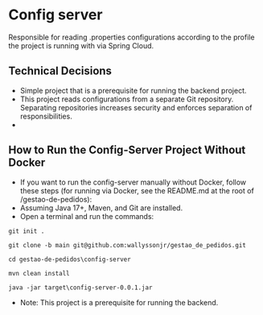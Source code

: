 # Config server
Responsible for reading .properties configurations according to the profile the project is running with via Spring Cloud.

## Technical Decisions

- Simple project that is a prerequisite for running the backend project.
- This project reads configurations from a separate Git repository. Separating repositories increases security and enforces separation of responsibilities.
- 
## How to Run the Config-Server Project Without Docker
- If you want to run the config-server manually without Docker, follow these steps (for running via Docker, see the README.md at the root of /gestao-de-pedidos):
- Assuming Java 17+, Maven, and Git are installed.
- Open a terminal and run the commands:
```
git init .
```
```
git clone -b main git@github.com:wallyssonjr/gestao_de_pedidos.git
```
```
cd gestao-de-pedidos\config-server
```
```
mvn clean install
```
```
java -jar target\config-server-0.0.1.jar
```
- Note: This project is a prerequisite for running the backend.